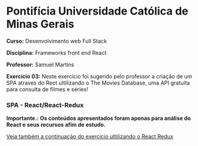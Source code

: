 # Pontifícia Universidade Católica de Minas Gerais

 **Curso:** Desenvolvimento web Full Stack
 
 **Disciplina:** Frameworks front end React
 
 **Professor:** Samuel Martins
 
 **Exercício 03:**  Neste exercício foi sugerido pelo professor a criação de um SPA atraves do Rect ultilizando o The Movies Database, uma API gratuita para consulta de filmes e séries!
 ### SPA - React/React-Redux
 **Importante.: Os conteúdos apresentados foram apenas para análise do React e seus recursos afim de estudo.**
 
 [Veja também a continuação do exercício ultilizando o React Redux](https://github.com/IgorMundim/movies-spa_04.git)
